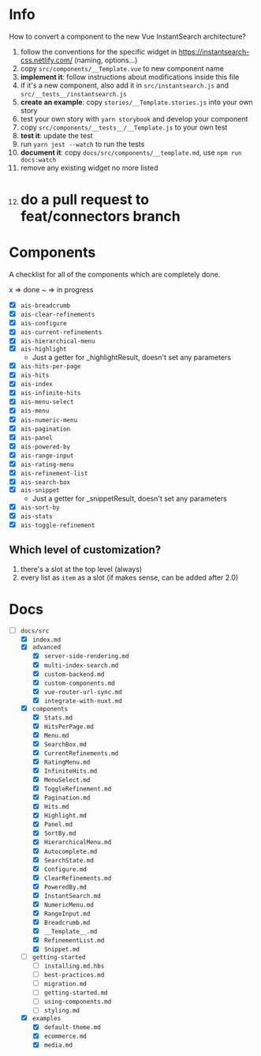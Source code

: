 # Info

How to convert a component to the new Vue InstantSearch architecture?

1.  follow the conventions for the specific widget in https://instantsearch-css.netlify.com/ (naming, options...)
1.  copy `src/components/__Template.vue` to new component name
1.  **implement it**: follow instructions about modifications inside this file
1.  if it's a new component, also add it in `src/instantsearch.js` and `src/__tests__/instantsearch.js`
1.  **create an example**: copy `stories/__Template.stories.js` into your own story
1.  test your own story with `yarn storybook` and develop your component
1.  copy `src/components/__tests__/__Template.js` to your own test
1.  **test it**: update the test
1.  run `yarn jest --watch` to run the tests
1.  **document it**: copy `docs/src/components/__template.md`, use `npm run docs:watch`
1.  remove any existing widget no more listed
1.  # do a pull request to feat/connectors branch

# Components

A checklist for all of the components which are completely done.

x => done
~ => in progress

- [x] `ais-breadcrumb`
- [x] `ais-clear-refinements`
- [x] `ais-configure`
- [x] `ais-current-refinements`
- [x] `ais-hierarchical-menu`
- [x] `ais-highlight`
  - Just a getter for \_highlightResult, doesn't set any parameters
- [x] `ais-hits-per-page`
- [x] `ais-hits`
- [x] `ais-index`
- [x] `ais-infinite-hits`
- [x] `ais-menu-select`
- [x] `ais-menu`
- [x] `ais-numeric-menu`
- [x] `ais-pagination`
- [x] `ais-panel`
- [x] `ais-powered-by`
- [x] `ais-range-input`
- [x] `ais-rating-menu`
- [x] `ais-refinement-list`
- [x] `ais-search-box`
- [x] `ais-snippet`
  - Just a getter for \_snippetResult, doesn't set any parameters
- [x] `ais-sort-by`
- [x] `ais-stats`
- [x] `ais-toggle-refinement`

## Which level of customization?

1.  there's a slot at the top level (always)
2.  every list as `item` as a slot (if makes sense, can be added after 2.0)

# Docs

- [ ] `docs/src`
  - [x] `index.md`
  - [x] `advanced`
    - [x] `server-side-rendering.md`
    - [x] `multi-index-search.md`
    - [x] `custom-backend.md`
    - [x] `custom-components.md`
    - [x] `vue-router-url-sync.md`
    - [x] `integrate-with-nuxt.md`
  - [x] `components`
    - [x] `Stats.md`
    - [x] `HitsPerPage.md`
    - [x] `Menu.md`
    - [x] `SearchBox.md`
    - [x] `CurrentRefinements.md`
    - [x] `RatingMenu.md`
    - [x] `InfiniteHits.md`
    - [x] `MenuSelect.md`
    - [x] `ToggleRefinement.md`
    - [x] `Pagination.md`
    - [x] `Hits.md`
    - [x] `Highlight.md`
    - [x] `Panel.md`
    - [x] `SortBy.md`
    - [x] `HierarchicalMenu.md`
    - [x] `Autocomplete.md`
    - [x] `SearchState.md`
    - [x] `Configure.md`
    - [x] `ClearRefinements.md`
    - [x] `PoweredBy.md`
    - [x] `InstantSearch.md`
    - [x] `NumericMenu.md`
    - [x] `RangeInput.md`
    - [x] `Breadcrumb.md`
    - [x] `__Template__.md`
    - [x] `RefinementList.md`
    - [x] `Snippet.md`
  - [ ] `getting-started`
    - [ ] `installing.md.hbs`
    - [ ] `best-practices.md`
    - [ ] `migration.md`
    - [ ] `getting-started.md`
    - [ ] `using-components.md`
    - [ ] `styling.md`
  - [x] `examples`
    - [x] `default-theme.md`
    - [x] `ecommerce.md`
    - [x] `media.md`
